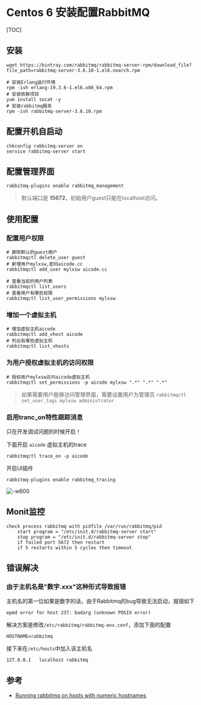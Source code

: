 # Centos 6 安装配置RabbitMQ

[TOC]

## 安装

    wget https://bintray.com/rabbitmq/rabbitmq-server-rpm/download_file?file_path=rabbitmq-server-3.6.10-1.el6.noarch.rpm

    # 安装Erlang运行环境    
    rpm -ivh erlang-19.3.6-1.el6.x86_64.rpm
    # 安装依赖项目
    yum install socat -y
    # 安装rabbitmq服务
    rpm -ivh rabbitmq-server-3.6.10.rpm

## 配置开机自启动

    chkconfig rabbitmq-server on
    service rabbitmq-server start
    
## 配置管理界面

    rabbitmq-plugins enable rabbitmq_management
    
> 默认端口是 **15672**，初始用户guest只能在localhost访问。

## 使用配置

### 配置用户权限

    # 删除默认的guest用户
    rabbitmqctl delete_user guest
    # 新增用户mylxsw,密码aicode.cc
    rabbitmqctl add_user mylxsw aicode.cc
    
    # 查看当前的用户列表
    rabbitmqctl list_users
    # 查看用户有哪些权限
    rabbitmqctl list_user_permissions mylxsw
    
### 增加一个虚拟主机

    # 增加虚拟主机aicode
    rabbitmqctl add_vhost aicode
    # 列出有哪些虚拟主机
    rabbitmqctl list_vhosts
    
### 为用户授权虚拟主机的访问权限

    # 授权用户mylxsw访问aicode虚拟主机
    rabbitmqctl set_permissions -p aicode mylxsw ".*" ".*" ".*"
    
> 如果需要用户能够访问管理界面，需要设置用户为管理员 `rabbitmqctl set_user_tags mylxsw administrator`

### 启用tranc_on特性跟踪消息

只在开发调试问题的时候开启！

下面开启 `aicode` 虚拟主机的trace

    rabbitmqctl trace_on -p aicode

开启UI插件

    rabbitmq-plugins enable rabbitmq_tracing

![-w600](media/15020847601850/15034157780454.jpg)

    
## Monit监控

    check process rabbitmq with pidfile /var/run/rabbitmq/pid
    	start program = "/etc/init.d/rabbitmq-server start"
    	stop program = "/etc/init.d/rabbitmq-server stop"
    	if failed port 5672 then restart
    	if 5 restarts within 5 cycles then timeout
    
## 错误解决

### 由于主机名是"数字.xxx"这种形式导致报错

主机名的第一位如果是数字的话，由于Rabbitmq的bug导致无法启动，报错如下

    epmd error for host 237: badarg (unknown POSIX error)

解决方案是修改`/etc/rabbitmq/rabbitmq-env.conf`，添加下面的配置

    HOSTNAME=rabbitmq

接下来在`/etc/hosts`中加入该主机名

    127.0.0.1   localhost rabbitmq


## 参考

- [Running rabbitmq on hosts with numeric hostnames](https://chr4.org/blog/2016/06/08/running-rabbitmq-on-hosts-with-numeric-hostnames/)


